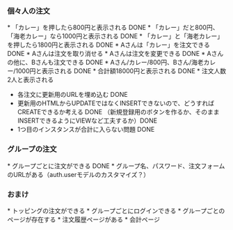 <h3>個々人の注文</h3>
* 「カレー」を押したら800円と表示される DONE
* 「カレー」だと800円、「海老カレー」なら1000円と表示される DONE
* 「カレー」と「海老カレー」を押したら1800円と表示される DONE
* Aさんは「カレー」を注文できる DONE
* Aさんは注文を取り消せる
* Aさんは注文を変更できる DONE
* Aさんの他に、Bさんも注文できる DONE
* Aさん/カレー/800円、Bさん/海老カレー/1000円と表示される DONE
* 合計額18000円と表示される DONE
* 注文人数2人と表示される

* 各注文に更新用のURLを埋め込む DONE
* 更新用のHTMLからUPDATEではなくINSERTできないので、どうすればCREATEできるか考える DONE
（新規登録用のボタンを作るか、そのままINSERTできるようにVIEWなど工夫するか）DONE
* 1つ目のインスタンスが合計に入らない問題 DONE


<h3>グループの注文</h3>
* グループごとに注文ができる DONE
* グループ名、パスワード、注文フォームのURLがある（auth.userモデルのカスタマイズ？）


<h3>おまけ</h3>
* トッピングの注文ができる
* グループごとにログインできる
* グループごとのページが存在する
* 注文履歴ページがある
* 会計ページ

